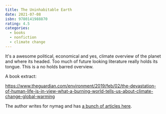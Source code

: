 ```yaml
---
title: The Uninhabitable Earth
date: 2021-07-08
isbn: 9780141988870
rating: 4.5
categories:
  - books
  - nonfiction
  - climate change
---
```


It's a awesome political, economical and yes, climate overview of the planet and where its headed. Too much of future looking literature really holds its tongue. This is a no holds barred overview.

A book extract:

https://www.theguardian.com/environment/2019/feb/02/the-devastation-of-human-life-is-in-view-what-a-burning-world-tells-us-about-climate-change-global-warming

The author writes for nymag and has [a bunch of articles here](https://nymag.com/author/david-wallace-wells/).